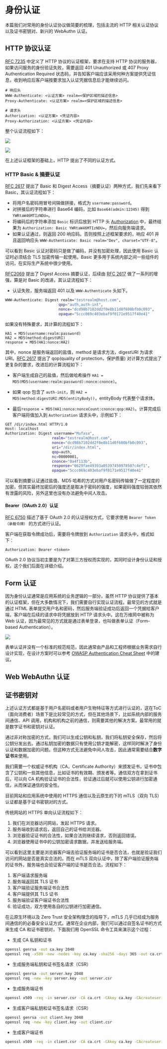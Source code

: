# 身份认证

本篇我们对常用的身份认证协议做简要的梳理，包括主流的 HTTP 相关认证协议以及证书密钥对、新兴的 WebAuthn 认证。

## HTTP 协议认证

[RFC 7235](https://datatracker.ietf.org/doc/html/rfc7235) 中定义了 HTTP 协议的认证框架，要求在支持 HTTP 协议的服务器，如果访问服务的身份验证失败，需要返回 401 Unauthorized 或 407 Proxy Authentication Required 状态码，并告知客户端应该采用何种方案提供凭证信息，收到响应后客户端按要求加入认证凭据信息后才能继续访问。

```code
# 响应头
WWW-Authenticate: <认证方案> realm=<保护区域的描述信息>
Proxy-Authenticate: <认证方案> realm=<保护区域的描述信息>

# 请求头
Authorization: <认证方案> <凭证内容>
Proxy-Authorization: <认证方案> <凭证内容>
```
整个认证流程如下：

![](https://pub-08b57ed9c8ce4fadab4077a9d577e857.r2.dev/http-auth-01.png)

![](https://pub-08b57ed9c8ce4fadab4077a9d577e857.r2.dev/http-auth-02.png)

在上述认证框架的基础上，HTTP 提出了不同的认证方式。

### HTTP Basic & 摘要认证

[RFC 2617](https://datatracker.ietf.org/doc/html/rfc2617) 提出了 Basic 和 Digest Access（摘要认证）两种方式，我们先来看下 Basic，其认证流程如下：

- 将用户名密码用冒号间隔做拼接，格式为 ``username:password``。
- 对拼接后的字符串进行 Base64 编码，比如 ``Base64(admin:12345)`` 得到 ``YWRtaW46MTIzNDU=``。
- 将编码后的字符串添加 ``Basic`` 标识后放到 HTTP 头 [Authorization](https://developer.mozilla.org/en-US/docs/Web/HTTP/Reference/Headers/Authorization) 中，最终结果为 ``Authorization: Basic YWRtaW46MTIzNDU=``，然后向服务端请求。
- 如果认证通过，则返回 200 响应码。否则按照上述框架要求的，响应 401 并且返回响应头 ``WWW-Authenticate: Basic realm="Dev", charset="UTF-8"``。

可以看到 Basic 认证对密码只是做了编码，并没有加密处理，因此使用 Basic 认证时必须结合 TLS 加密传输一起使用。Basic 更多用于系统内部之间一些组件的访问，在实际生产系统中很少使用。

[RFC2069](https://datatracker.ietf.org/doc/html/rfc2069) 提出了 Digest Access 摘要认证，后续由 [RFC 2617](https://datatracker.ietf.org/doc/html/rfc2617) 做了一系列的增强，算是对 Basic 的改进，其认证流程如下：


- 认证失败，服务端返回 401 以及 ``WWW-Authenticate`` 头如下。
```sh
WWW-Authenticate: Digest realm="testrealm@host.com",
                        qop="auth,auth-int",
                        nonce="dcd98b7102dd2f0e8b11d0f600bfb0c093",
                        opaque="5ccc069c403ebaf9f0171e9517f40e41"
```

如果没有特殊要求，其计算的流程如下：

```
HA1 = MD5(username:realm:password)
HA2 = MD5(method:digestURI)
response = MD5(HA1:nonce:HA2)
```

其中，nonce 是服务端返回的盐值，method 是请求方法，digestURI 为请求 URI。[RFC 2617](https://datatracker.ietf.org/doc/html/rfc2617) 提出了
qop(quality of protection，保护质量) 对计算方式提出了更复杂的要求，改进后的计算流程如下：

- 客户端生成自己的盐值，然后做哈希操作 ``HA1 = MD5(MD5(username:realm:password):nonce:cnonce)``。
  
- 如果 qop 包含了 ``auth-init``，则 ``HA2 = MD5(method:digestURI:MD5(entityBody))``，entityBody 代表整个请求体。
  
- 最后``response = MD5(HA1:nonce:nonceCount:cnonce:qop:HA2)``。计算完成后客户端将值加入到 ``Authorization`` 请求头中，示例如下：

```sh
GET /dir/index.html HTTP/1.0
Host: localhost
Authorization: Digest username="Mufasa",
                     realm="testrealm@host.com",
                     nonce="dcd98b7102dd2f0e8b11d0f600bfb0c093",
                     uri="/dir/index.html",
                     qop=auth,
                     nc=00000001,
                     cnonce="0a4f113b",
                     response="6629fae49393a05397450978507c4ef1",
                     opaque="5ccc069c403ebaf9f0171e9517f40e41"
```
  
可以看到摘要认证通过盐值、MD5 哈希的方式对用户名密码传输做了一定程度的加密，但其实最终加密后的强度还是取决于密码的强度，如果密码强度较弱其依然有泄露的风险，另外这里也没有办法避免中间人攻击。

#### Bearer（OAuth 2.0）认证

[RFC 6750](https://datatracker.ietf.org/doc/html/rfc6750) 描述了基于 OAuth 2.0 的认证授权方式，它要求使用 ``Bearer Token（承载令牌）`` 的方式进行认证。

客户端在获取令牌成功后，需要将令牌放到 ``Authorization`` 请求头中，格式如下：

```
Authorization: Bearer <token>
```

OAuth 2.0 协议当初主要是为了对第三方授权而实现的，其同时设计身份认证和授权，这个我们后面在详细介绍。


## Form 认证

因为身份认证通常是应用系统的业务逻辑的一部分，虽然 HTTP 协议提供了基本的认证框架，但在大多数情况下，我们需要自行实现认证流程。最常见的方式就是通过 HTML 表单提交用户名和密码，然后服务端验证成功后返回一个凭据给客户端，客户端在后续的请求中将凭据放到 HTTP 请求头中。这在万维网中被称为 Web 认证，因为最常见的方式就是通过表单登录，也叫做表单认证（Form-based Authentication）。

![](https://pub-08b57ed9c8ce4fadab4077a9d577e857.r2.dev/form-login.png)

表单认证并没有一个标准的规范规范，因此通常由产品和工程师根据业务需求自行设计实现，在设计方案时可以参考 [OWASP Authentication Cheat Sheet](https://cheatsheetseries.owasp.org/cheatsheets/Authentication_Cheat_Sheet.html) 中的建议。

## Web WebAuthn 认证


## 证书密钥对

上述认证方式都是基于用户名密码或者用户生物特征等方式进行认证的，这在ToC（面向消费者）场景下是比较常见的方式，但在其他场景下，比如系统内部的服务间通信、API 调用，机构和机构之前的通信，则需要其他的解决方案。最常用的就是数字证书和密钥对认证。

通过非对称加密的方式，我们可以生成公钥和私钥，我们将私钥安全保存，然后将公钥分发出去。通过私钥加密的数据只有使用公钥才能解密，这样同时解决了身份认证和数据加密的问题。但这种方式无法避免中间人攻击，因此通常需要结合**数字证书**来使用。

我们需要一个权威证书机构（CA，Certificate Authority）来颁发证书，证书中包含了公钥和一些其他信息，比如证书的有效期、颁发者等。通信双方在拿到证书后，可以向 CA 机构验证证书的合法性，验证通过后就可以使用公钥进行加密通信，从而保证通信的安全性。

目前网站和应用系统中使用的 HTTPS 通信以及云原生的下的 mTLS（双向 TLS）认证都是基于证书密钥对的方式。

传统网站的 HTTPS 单向认证流程如下：

1. 我们在浏览器访问网站，发起 HTTPS 请求。
2. 服务端收到请求后，返回自己的证书给浏览器。
3. 浏览器验证证书的合法性，如果合法则继续请求，否则返回错误。
4. 浏览器使用证书中的公钥加密请求数据，并发送给服务端。

可以看到这里主要是浏览器客户端去验证服务端的证书是否合法，也就是验证我们访问的网站是否是真实合法的。而在 mTLS 双向认证中，除了客户端验证服务端的证书外，服务端也会验证客户端的证书是否合法，流程如下：

1. 客户端请求服务端
2. 服务端返回其 TLS 证书
3. 客户端验证服务端证书合法性
4. 客户端提供其 TLS 证书
5. 服务端验证客户端证书合法性
6. 验证成功，双方使用各自的公钥进行加密通信。

在云原生环境以及 Zero Trust 安全架构理念的指导下，mTLS 几乎已经成为服务间通信的的必备安全认证方式。通常在企业内部，我们可以通过自签名证书的方式来生成 CA 和证书密钥对，下面我们用 OpenSSL 命令工具来演示这个过程：

- 生成 CA 私钥和证书

```bash
openssl genrsa -out ca.key 2048
openssl req -x509 -new -nodes -key ca.key -sha256 -days 365 -out ca.crt
```

- 生成服务端私钥和证书签名请求（CSR）

```bash
openssl genrsa -out server.key 2048
openssl req -new -key server.key -out server.csr
```

- 生成服务端证书

```bash
openssl x509 -req -in server.csr -CA ca.crt -CAkey ca.key -CAcreateserial -out server.crt -days 365 -sha256
```

- 生成客户端私钥和证书签名请求（CSR）

```bash
openssl genrsa -out client.key 2048
openssl req -new -key client.key -out client.csr
```
- 生成客户端证书

```bash
openssl x509 -req -in client.csr -CA ca.crt -CAkey ca.key -CAcreateserial -out client.crt -days 365 -sha256
```


